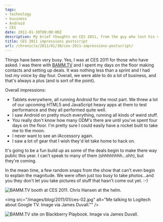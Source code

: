 ```yaml
---
tags:
- technology
- business
- Android
- CES
date: 2011-01-30T00:00:00Z
description: My brief thoughts on CES 2011, from the guy who lost his voice on the show floor.
title: CES 2011 impressions postscript
url: /chronicle/2011/01/30/ces-2011-impressions-postscript/
---
```


Things have been very busy. Yes, I was at CES 2011 for those who have asked.  I was there with <a href="http://bamm.tv">BAMM.TV</a> and I spent my days on the floor making contacts and setting up deals.  It was nothing less than a sprint and I had lost my voice by day four.  Overall, we were able to do a lot of business, and that's always a plus (and is sort of the point).

Overall impressions:

* Tablets everywhere, all running Android for the most part.  We threw a lot of our upcoming HTML5 and JavaScript heavy apps at them to test performance and they all performed quite well.
* I saw Android on pretty much everything, running all kinds of weird stuff.
* You really don't know how many ODM's there are until you've spent four days on the floor.  I'm pretty sure I could easily have a rocket built to take me to the moon.
* I never want to see an iAccessory again.
* I saw a lot of gear that I wish they'd let take home to hack on.

It's going to be a fun build up as some of the deals begin to make there way public this year.  I can't speak to many of them (shhhhhhhh...shh), but they're coming.

In the mean time, a few random snaps from the show that can't even begin to explain the magnitude.  We were often just too busy to take photos...and you they don't let you take pictures of stuff that hasn't come out yet. :-)

<img src="/images/blog/2011/01/ces-01.jpg" alt="BAMM.TV booth at CES 2011. Chris Hansen at the helm." />

<img src="/images/blog/2011/01/ces-02.jpg" alt="Me talking to Logitech about Google TV. Image via James Duvall."" />

<img src="/images/blog/2011/01/ces-03.jpg" alt="BAMM.TV site on Blackberry Playbook. Image via James Duvall." />

